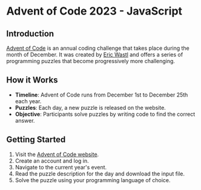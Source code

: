 # Advent of Code 2023 - JavaScript

## Introduction

[Advent of Code](https://adventofcode.com/) is an annual coding challenge that takes place during the month of December. It was created by [Eric Wastl](http://was.tl/) and offers a series of programming puzzles that become progressively more challenging.

## How it Works

-   **Timeline**: Advent of Code runs from December 1st to December 25th each year.
-   **Puzzles**: Each day, a new puzzle is released on the website.
-   **Objective**: Participants solve puzzles by writing code to find the correct answer.

## Getting Started

1. Visit the [Advent of Code website](https://adventofcode.com/2023).
2. Create an account and log in.
3. Navigate to the current year's event.
4. Read the puzzle description for the day and download the input file.
5. Solve the puzzle using your programming language of choice.
